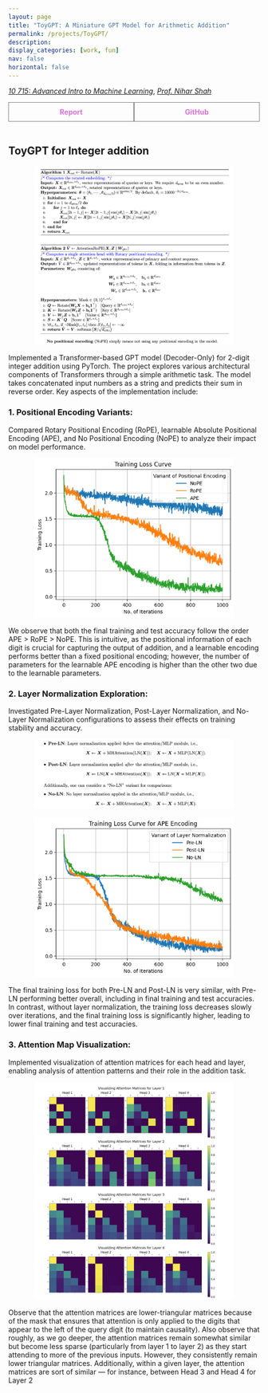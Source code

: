 ```yaml
---
layout: page
title: "ToyGPT: A Miniature GPT Model for Arithmetic Addition"
permalink: /projects/ToyGPT/
description:
display_categories: [work, fun]
nav: false
horizontal: false
---
```

  [_10 715: Advanced Intro to Machine Learning_](https://www.cs.cmu.edu/~nihars/teaching/10715-Fa23/index.html/), [_Prof. Nihar Shah_](https://www.cs.cmu.edu/~nihars/) 

<div style="display: flex;">
    <a href="/assets/pdf/ToyGPT.pdf" style="flex: 1; padding: 10px; border: 1px solid grey; text-align: center; text-decoration: none;">
        <div style="font-weight: bold; color: orchid;">Report</div>
    </a>
    <a href="https://github.com/Vansh28Kapoor/ToyGPT" style="flex: 1; padding: 10px; border: 1px solid grey; text-align: center; text-decoration: none;">
        <div style="font-weight: bold; color: orchid;">GitHub</div>
    </a>
</div>

<br>

## ToyGPT for Integer addition
<p align="center">	
    <img width="400"  src="/assets/img/PosAlgo.png">	
</p>	

Implemented a Transformer-based GPT model (Decoder-Only) for 2-digit integer addition using PyTorch. The project explores various architectural components of Transformers through a simple arithmetic task. The model takes concatenated input numbers as a string and predicts their sum in reverse order. Key aspects of the implementation include:

### 1. Positional Encoding Variants:
Compared Rotary Positional Encoding (RoPE), learnable Absolute Positional Encoding (APE), and No Positional Encoding (NoPE) to analyze their impact on model performance.

<p align="center">	
    <img width="400"  src="/assets/img/PoSencodingloss.png">	
</p>	

We observe that both the final training and test accuracy follow the order APE > RoPE > NoPE. This
is intuitive, as the positional information of each digit is crucial for capturing the output of addition, and
a learnable encoding performs better than a fixed positional encoding; however, the number of parameters
for the learnable APE encoding is higher than the other two due to the learnable parameters.

### 2. Layer Normalization Exploration: 
Investigated Pre-Layer Normalization, Post-Layer Normalization, and No-Layer Normalization configurations to assess their effects on training stability and accuracy.
<p align="center">	
    <img width="400"  src="/assets/img/LayerNorm.png">	
</p>	

<p align="center">	
    <img width="400"  src="/assets/img/Layernormloss.png">	
</p>	

The final training loss for both Pre-LN and Post-LN is very similar, with Pre-LN performing better overall,
including in final training and test accuracies. In contrast, without layer normalization, the training loss
decreases slowly over iterations, and the final training loss is significantly higher, leading to lower final
training and test accuracies.

### 3. Attention Map Visualization: 
Implemented visualization of attention matrices for each head and layer, enabling analysis of attention patterns and their role in the addition task.

<p align="center">	
    <img width="400"  src="/assets/img/Attention.png">	
</p>	

Observe that the attention matrices are lower-triangular matrices because of the mask that ensures that
attention is only applied to the digits that appear to the left of the query digit (to maintain causality). 
Also observe that roughly, as we go deeper, the attention matrices remain somewhat similar but become less
sparse (particularly from layer 1 to layer 2) as they start attending to more of the previous inputs. However,
they consistently remain lower triangular matrices. Additionally, within a given layer, the attention matrices
are sort of similar — for instance, between Head 3 and Head 4 for Layer 2
